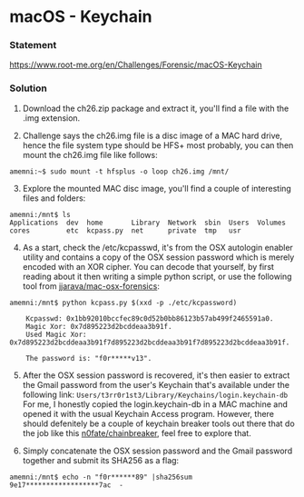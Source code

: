 # macOS - Keychain

### Statement
https://www.root-me.org/en/Challenges/Forensic/macOS-Keychain

### Solution
1. Download the ch26.zip package and extract it, you'll find a file with the .img extension.

2. Challenge says the ch26.img file is a disc image of a MAC hard drive, hence the file system type should be HFS+ most probably, you can then mount the ch26.img file like follows:
```
amemni:~$ sudo mount -t hfsplus -o loop ch26.img /mnt/
```

3. Explore the mounted MAC disc image, you'll find a couple of interesting files and folders:
```
amemni:/mnt$ ls
Applications  dev  home       Library  Network  sbin  Users  Volumes
cores         etc  kcpass.py  net      private  tmp   usr
``` 

4. As a start, check the /etc/kcpasswd, it's from the OSX autologin enabler utility and contains a copy of the OSX session password which is merely encoded with an XOR cipher. You can decode that yourself, by first reading about it then writing a simple python script, or use the following tool from [jjarava/mac-osx-forensics](https://github.com/jjarava/mac-osx-forensics):
```
amemni:/mnt$ python kcpass.py $(xxd -p ./etc/kcpassword)

    Kcpasswd: 0x1bb92010bccfec89c0d52b0bb86123b57ab499f2465591a0.
    Magic Xor: 0x7d895223d2bcddeaa3b91f.
    Used Magic Xor: 0x7d895223d2bcddeaa3b91f7d895223d2bcddeaa3b91f7d895223d2bcddeaa3b91f.

    The password is: "f0r*****v13".
```

5. After the OSX session password is recovered, it's then easier to extract the Gmail password from the user's Keychain that's available under the following link: `Users/t3rr0r1st3/Library/Keychains/login.keychain-db`  
For me, I honestly copied the login.keychain-db in a MAC machine and opened it with the usual Keychain Access program. However, there should defenitely be a couple of keychain breaker tools out there that do the job like this [n0fate/chainbreaker](https://github.com/n0fate/chainbreaker), feel free to explore that.

6. Simply concatenate the OSX session password and the Gmail password together and submit its SHA256 as a flag:
```
amemni:/mnt$ echo -n "f0r******89" |sha256sum 
9e17******************7ac  -
```
